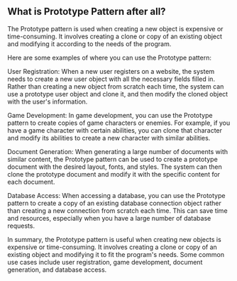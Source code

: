 ## What is Prototype Pattern after all?
The Prototype pattern is used when creating a new object is expensive or time-consuming. It involves creating a clone or copy of an existing object and modifying it according to the needs of the program.

Here are some examples of where you can use the Prototype pattern:

User Registration: When a new user registers on a website, the system needs to create a new user object with all the necessary fields filled in. Rather than creating a new object from scratch each time, the system can use a prototype user object and clone it, and then modify the cloned object with the user's information.

Game Development: In game development, you can use the Prototype pattern to create copies of game characters or enemies. For example, if you have a game character with certain abilities, you can clone that character and modify its abilities to create a new character with similar abilities.

Document Generation: When generating a large number of documents with similar content, the Prototype pattern can be used to create a prototype document with the desired layout, fonts, and styles. The system can then clone the prototype document and modify it with the specific content for each document.

Database Access: When accessing a database, you can use the Prototype pattern to create a copy of an existing database connection object rather than creating a new connection from scratch each time. This can save time and resources, especially when you have a large number of database requests.

In summary, the Prototype pattern is useful when creating new objects is expensive or time-consuming. It involves creating a clone or copy of an existing object and modifying it to fit the program's needs. Some common use cases include user registration, game development, document generation, and database access.